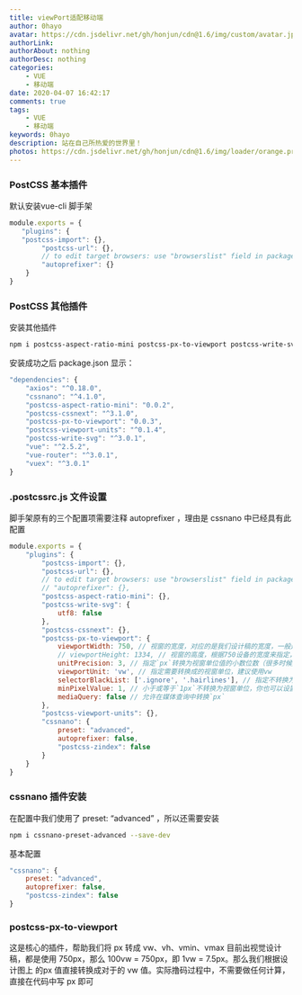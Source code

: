 ```yaml
---
title: viewPort适配移动端
author: 0hayo
avatar: https://cdn.jsdelivr.net/gh/honjun/cdn@1.6/img/custom/avatar.jpg
authorLink: 
authorAbout: nothing
authorDesc: nothing
categories: 
    - VUE
    - 移动端
date: 2020-04-07 16:42:17
comments: true
tags: 
    - VUE
    - 移动端
keywords: 0hayo
description: 站在自己所热爱的世界里！
photos: https://cdn.jsdelivr.net/gh/honjun/cdn@1.6/img/loader/orange.progress-bar-stripe-loader.svg
---
```


### PostCSS 基本插件

默认安装vue-cli 脚手架

```js
module.exports = {
   "plugins": {
   "postcss-import": {},
        "postcss-url": {},
        // to edit target browsers: use "browserslist" field in package.json
        "autoprefixer": {}
    }
}
```

### PostCSS 其他插件

安装其他插件

```bash
npm i postcss-aspect-ratio-mini postcss-px-to-viewport postcss-write-svg postcss-cssnext postcss-viewport-units cssnano --S
```

安装成功之后 package.json 显示：

```js
"dependencies": {
    "axios": "^0.18.0",
    "cssnano": "^4.1.0",
    "postcss-aspect-ratio-mini": "0.0.2",
    "postcss-cssnext": "^3.1.0",
    "postcss-px-to-viewport": "0.0.3",
    "postcss-viewport-units": "^0.1.4",
    "postcss-write-svg": "^3.0.1",
    "vue": "^2.5.2",
    "vue-router": "^3.0.1",
    "vuex": "^3.0.1" 
}
```

### .postcssrc.js 文件设置

脚手架原有的三个配置项需要注释 autoprefixer ，理由是 cssnano 中已经具有此配置

```js
module.exports = {
    "plugins": {
        "postcss-import": {},
        "postcss-url": {},
        // to edit target browsers: use "browserslist" field in package.json
        // "autoprefixer": {}, 
        "postcss-aspect-ratio-mini": {},
        "postcss-write-svg": {
            utf8: false
        },
        "postcss-cssnext": {},
        "postcss-px-to-viewport": {
            viewportWidth: 750, // 视窗的宽度，对应的是我们设计稿的宽度，一般是750
            // viewportHeight: 1334, // 视窗的高度，根据750设备的宽度来指定，一般指定1334，也可以不设置
            unitPrecision: 3, // 指定`px`转换为视窗单位值的小数位数（很多时候无法整除）
            viewportUnit: 'vw', // 指定需要转换成的视窗单位，建议使用vw
            selectorBlackList: ['.ignore', '.hairlines'], // 指定不转换为视窗单位的类，可以自定义， 可以无限添加,建议定义一至两个通用的类名 
            minPixelValue: 1, // 小于或等于`1px`不转换为视窗单位，你也可以设置为你想要的值
            mediaQuery: false // 允许在媒体查询中转换`px`
        },
        "postcss-viewport-units": {},
        "cssnano": {
            preset: "advanced",
            autoprefixer: false,
            "postcss-zindex": false
        }
    }
}
```

### cssnano 插件安装

在配置中我们使用了 preset: “advanced” ，所以还需要安装

```bash
npm i cssnano-preset-advanced --save-dev
```

基本配置

```js
"cssnano": {
    preset: "advanced",
    autoprefixer: false,
    "postcss-zindex": false
}
```

### postcss-px-to-viewport

这是核心的插件，帮助我们将 px 转成 vw、vh、vmin、vmax
目前出视觉设计稿，都是使用 750px，那么 100vw = 750px，即 1vw = 7.5px。那么我们根据设计图上 的px 值直接转换成对于的 vw 值。实际撸码过程中，不需要做任何计算，直接在代码中写 px 即可
